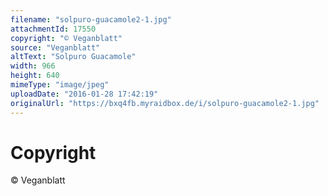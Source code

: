 ```yaml
---
filename: "solpuro-guacamole2-1.jpg"
attachmentId: 17550
copyright: "© Veganblatt"
source: "Veganblatt"
altText: "Solpuro Guacamole"
width: 966
height: 640
mimeType: "image/jpeg"
uploadDate: "2016-01-28 17:42:19"
originalUrl: "https://bxq4fb.myraidbox.de/i/solpuro-guacamole2-1.jpg"
---
```


# Copyright

© Veganblatt
